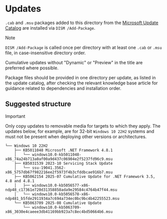# Updates

`.cab` and `.msu` packages added to this directory from the [Microsoft Update
Catalog] are installed via `DISM /Add-Package`.

> [!NOTE]
>
> `DISM /Add-Package` is called once per directory with at least one `.cab` or
> `.msu` file, in case-insensitive directory order.

Cumulative updates without "Dynamic" or "Preview" in the title are preferred
where possible.

Package files should be provided in one directory per update, as listed in the
update catalog, after checking the relevant knowledge base article for guidance
related to dependencies and installation order.

## Suggested structure

> [!IMPORTANT]
>
> Only copy updates to removable media for targets to which they apply. The
> updates below, for example, are for 32-bit `Windows 10 22H2` systems and must
> not be present when deploying other versions or architectures.

```
└── Windows 10 22H2
    ├── KB5011048 Microsoft .NET Framework 4.8.1
    │   └── windows10.0-kb5011048-x86_74a24b713a0af00a9d437c06904e2f5237fd96c9.msu
    ├── KB5031539 2023-10 Servicing Stack Update
    │   └── ssu-19041.3562-x86_5757db67f982216ee2f5973f4b3cfddbcae916b7.msu
    ├── KB5062154 2025-07 Cumulative Update for .NET Framework 3.5, 4.8 and 4.8.1
    │   ├── windows10.0-kb5056577-x86-ndp48_c17361e720d31358858ada9e29584c4764b47f44.msu
    │   └── windows10.0-kb5056578-x86-ndp481_b5fde2911934a7c694a734ec0bc9bc4b42255523.msu
    └── KB5063709 2025-08 Cumulative Update
        └── windows10.0-kb5063709-x86_3030e4caeee3db41169bb923a7c8ec4bd50664b6.msu
```

[Microsoft Update Catalog]: https://catalog.update.microsoft.com/
